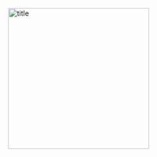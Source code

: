
<img width="287" alt="title" src="https://github.com/brgeetha3/PR-title/assets/117840807/454507be-f013-4e40-9c16-e78be19113c7">
